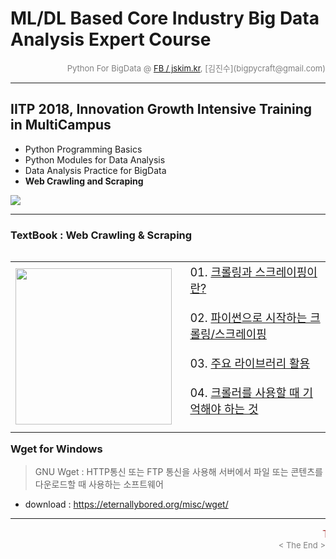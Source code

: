 
# ML/DL Based Core Industry Big Data Analysis Expert Course

<div align='right'><font size=2 color='gray'>Python For BigData @ <font color='blue'><a href='https://www.facebook.com/jskim.kr'>FB / jskim.kr</a></font>, [김진수](bigpycraft@gmail.com)</font></div>
<hr>

## IITP 2018, Innovation Growth Intensive Training in MultiCampus
>  
- Python Programming Basics
- Python Modules for Data Analysis
- Data Analysis Practice for BigData
- <b>Web Crawling and Scraping</b>

<img src="../images/img_front_readme_iitp.png">

<hr>

### TextBook : Web Crawling & Scraping

<table align="left">
    <tr align="left">
        <td width="300">
            <a href="https://www.seleniumhq.org/projects/webdriver/">
            <img src="../images/reference-03.png" width="250" />
            </a>
        </td>
        <td width="700">
<div align="left">
<font size="4">
01. <a href="https://htmlpreview.github.io/?https://github.com/bigpycraft/iitp18-multicampus/blob/master/section-D/html/WCS01_Wget_크롤링.html              "> 크롤링과 스크레이핑이란?                  </a>
<br/><br/>
02. <a href="https://htmlpreview.github.io/?https://github.com/bigpycraft/iitp18-multicampus/blob/master/section-D/html/WCS02_크롤링과_스크랩핑_ver2.html   "> 파이썬으로 시작하는 크롤링/스크레이핑     </a>
<br/><br/>
03. <a href="https://htmlpreview.github.io/?https://github.com/bigpycraft/iitp18-multicampus/blob/master/section-D/html/WCS03_주요_라이브러리_활용_ver2.html"> 주요 라이브러리 활용                      </a>
<br/><br/>
04. <a href="https://htmlpreview.github.io/?https://github.com/bigpycraft/iitp18-multicampus/blob/master/section-D/html/WCS04_크롤러사용_ver2.html          "> 크롤러를 사용할 때 기억해야 하는 것       </a>
<br/><br/>
</font>
</div></td>
    </tr>
</table>
<br/>



<hr>

### Wget for Windows
> GNU Wget : HTTP통신 또는 FTP 통신을 사용해 서버에서 파일 또는 콘텐츠를 다운로드할 때 사용하는 소프트웨어
* download : https://eternallybored.org/misc/wget/


<hr>
<marquee><font size=3 color='brown'>The BigpyCraft find the information to design valuable society with Technology & Craft.</font></marquee>
<div align='right'><font size=2 color='gray'> &lt; The End &gt; </font></div>
